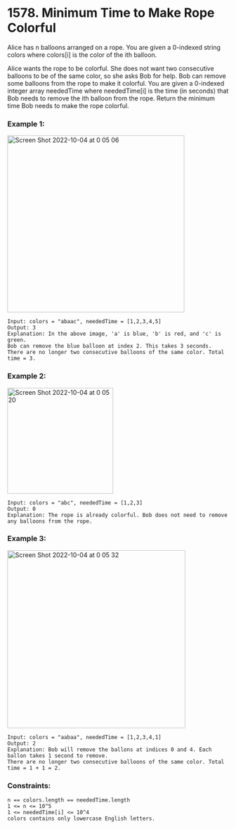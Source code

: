 # 1578. Minimum Time to Make Rope Colorful

Alice has n balloons arranged on a rope. You are given a 0-indexed string colors where colors[i] is the color of the ith balloon.

Alice wants the rope to be colorful. She does not want two consecutive balloons to be of the same color, so she asks Bob for help. Bob can remove some balloons from the rope to make it colorful. You are given a 0-indexed integer array neededTime where neededTime[i] is the time (in seconds) that Bob needs to remove the ith balloon from the rope.
Return the minimum time Bob needs to make the rope colorful.

### Example 1:
<img width="403" alt="Screen Shot 2022-10-04 at 0 05 06" src="https://user-images.githubusercontent.com/38793933/193611068-55011ad2-eb8e-42ce-bfd9-34dd74c3d05a.png">

```
Input: colors = "abaac", neededTime = [1,2,3,4,5]
Output: 3
Explanation: In the above image, 'a' is blue, 'b' is red, and 'c' is green.
Bob can remove the blue balloon at index 2. This takes 3 seconds.
There are no longer two consecutive balloons of the same color. Total time = 3.
```
### Example 2:
<img width="241" alt="Screen Shot 2022-10-04 at 0 05 20" src="https://user-images.githubusercontent.com/38793933/193611137-7daff791-4424-4cf1-9ef0-bd03b01f8980.png">

```
Input: colors = "abc", neededTime = [1,2,3]
Output: 0
Explanation: The rope is already colorful. Bob does not need to remove any balloons from the rope.
```
### Example 3:
<img width="405" alt="Screen Shot 2022-10-04 at 0 05 32" src="https://user-images.githubusercontent.com/38793933/193611175-37310361-e1f7-4781-b1ee-d8dcba7439f3.png">

```
Input: colors = "aabaa", neededTime = [1,2,3,4,1]
Output: 2
Explanation: Bob will remove the ballons at indices 0 and 4. Each ballon takes 1 second to remove.
There are no longer two consecutive balloons of the same color. Total time = 1 + 1 = 2.
```

### Constraints:
```
n == colors.length == neededTime.length
1 <= n <= 10^5
1 <= neededTime[i] <= 10^4
colors contains only lowercase English letters.
```
